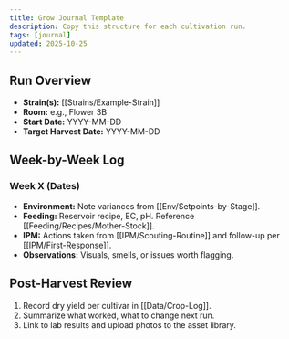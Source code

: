 ```yaml
---
title: Grow Journal Template
description: Copy this structure for each cultivation run.
tags: [journal]
updated: 2025-10-25
---
```


## Run Overview
- **Strain(s):** [[Strains/Example-Strain]]
- **Room:** e.g., Flower 3B
- **Start Date:** YYYY-MM-DD
- **Target Harvest Date:** YYYY-MM-DD

## Week-by-Week Log
### Week X (Dates)
- **Environment:** Note variances from [[Env/Setpoints-by-Stage]].
- **Feeding:** Reservoir recipe, EC, pH. Reference [[Feeding/Recipes/Mother-Stock]].
- **IPM:** Actions taken from [[IPM/Scouting-Routine]] and follow-up per [[IPM/First-Response]].
- **Observations:** Visuals, smells, or issues worth flagging.

## Post-Harvest Review
1. Record dry yield per cultivar in [[Data/Crop-Log]].
2. Summarize what worked, what to change next run.
3. Link to lab results and upload photos to the asset library.
